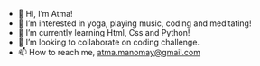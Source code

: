 - 👋 Hi, I’m Atma!
- 👀 I’m interested in yoga, playing music, coding and meditating!
- 🌱 I’m currently learning Html, Css and Python!
- 💞️ I’m looking to collaborate on coding challenge.
- 📫 How to reach me,  atma.manomay@gmail.com



